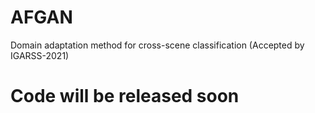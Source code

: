 # AFGAN
Domain adaptation method for cross-scene classification (Accepted by IGARSS-2021)

# Code will be released soon
